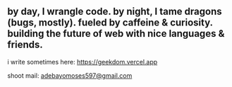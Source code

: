 ## by day, I wrangle code. by night, I tame dragons (bugs, mostly). fueled by caffeine & curiosity. building the future of web with nice languages & friends.

i write sometimes here: https://geekdom.vercel.app <br>

shoot mail: adebayomoses597@gmail.com
